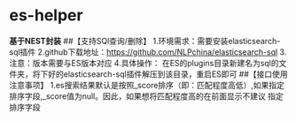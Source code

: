 # es-helper
**基于NEST封装**
##【支持SQl查询/删除】
1.环境需求：需要安装elasticsearch-sql插件
2.github下载地址：https://github.com/NLPchina/elasticsearch-sql
3.注意：版本需要与ES版本对应
4.具体操作：
  在ES的plugins目录新建名为sql的文件夹，将下好的elasticsearch-sql插件解压到该目录，重启ES即可
##【接口使用注意事项】
1.es搜索结果默认是按照_score排序（即：匹配程度高低）,如果指定排序字段,_score值为null。因此，如果想将匹配程度高的在前面显示不建议
指定排序字段


